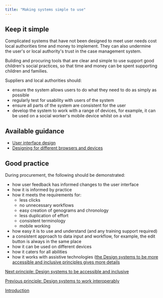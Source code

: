 ```yaml
---
title: "Making systems simple to use"
---
```


## Keep it simple

Complicated systems that have not been designed to meet user needs cost local authorities time and money to implement. They can also undermine the user's or local authority's trust in the case management system.

Building and procuring tools that are clear and simple to use support good children's social practices, so that time and money can be spent supporting children and families.

Suppliers and local authorities should:

* ensure the system allows users to do what they need to do as simply as possible
* regularly test for usability with users of the system
* ensure all parts of the system are consistent for the user
* develop the system to work with a range of devices, for example, it can be used on a social worker's mobile device whilst on a visit

## Available guidance

* [User interface design](https://www.usability.gov/what-and-why/user-interface-design.html)
* [Designing for different browsers and devices](https://www.gov.uk/service-manual/technology/designing-for-different-browsers-and-devices)

## Good practice

During procurement, the following should be demonstrated:
 
* how user feedback has informed changes to the user interface
* how it is informed by practice
* how it meets the requirements for:
   * less clicks
   * no unnecessary workflows
   * easy creation of genograms and chronology
   * less duplication of effort
   * consistent terminology
   * mobile working
* how easy it is to use and understand (and any training support required) 
* a consistent approach to data input and workflow, for example, the edit button is always in the same place 
* how it can be used on different devices
* how it caters for all abilities 
* how it works with assistive technologies ([the Design systems to be more accessible and inclusive principles gives more details](/principle-4)

[Next principle: Design systems to be accessible and inclusive](/principle-4)

[Previous principle: Design systems to work interoperably](/principle-2)

[Introduction](/index)
